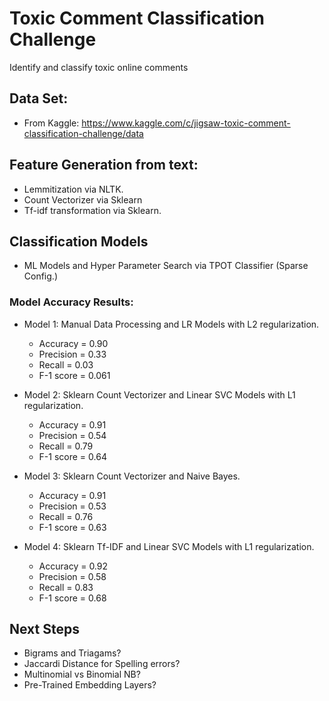 # Toxic Comment Classification Challenge

Identify and classify toxic online comments

## Data Set:
- From Kaggle: https://www.kaggle.com/c/jigsaw-toxic-comment-classification-challenge/data


## Feature Generation from text:
-  Lemmitization via NLTK.
-  Count Vectorizer via Sklearn
-  Tf-idf transformation via Sklearn.

## Classification Models
-  ML Models and Hyper Parameter Search via TPOT Classifier (Sparse Config.)

### Model Accuracy Results:
- Model 1: Manual Data Processing and LR Models with L2 regularization.
  - Accuracy = 0.90
  - Precision = 0.33
  - Recall = 0.03
  - F-1 score = 0.061

- Model 2: Sklearn Count Vectorizer and Linear SVC Models with L1 regularization.
  - Accuracy = 0.91
  - Precision = 0.54
  - Recall = 0.79
  - F-1 score = 0.64

- Model 3: Sklearn Count Vectorizer and Naive Bayes.
  - Accuracy = 0.91
  - Precision = 0.53
  - Recall = 0.76
  - F-1 score = 0.63

- Model 4: Sklearn Tf-IDF and Linear SVC Models with L1 regularization.
  - Accuracy = 0.92
  - Precision = 0.58
  - Recall = 0.83
  - F-1 score = 0.68


## Next Steps
-  Bigrams and Triagams?
-  Jaccardi Distance for Spelling errors?
-  Multinomial vs Binomial NB?
-  Pre-Trained Embedding Layers?
